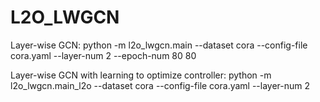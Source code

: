 # L2O_LWGCN


Layer-wise GCN:
python -m l2o_lwgcn.main --dataset cora --config-file cora.yaml --layer-num 2 --epoch-num 80 80

Layer-wise GCN with learning to optimize controller:
python -m l2o_lwgcn.main_l2o --dataset cora --config-file cora.yaml --layer-num 2
